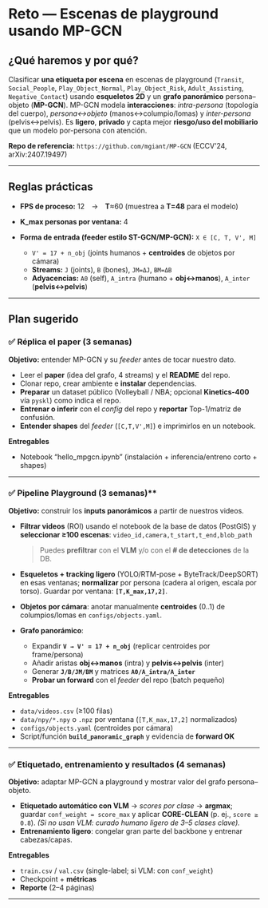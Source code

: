 # Reto — Escenas de playground usando **MP-GCN** 

## ¿Qué haremos y por qué?

Clasificar **una etiqueta por escena** en escenas de playground (`Transit`, `Social_People`, `Play_Object_Normal`, `Play_Object_Risk`, `Adult_Assisting`, `Negative_Contact`) usando **esqueletos 2D** y un **grafo panorámico** persona–objeto (**MP-GCN**).
MP-GCN modela **interacciones**: *intra-persona* (topología del cuerpo), *persona↔objeto* (manos↔columpio/lomas) y *inter-persona* (pelvis↔pelvis). Es **ligero**, **privado** y capta mejor **riesgo/uso del mobiliario** que un modelo por-persona con atención.

**Repo de referencia:** `https://github.com/mgiant/MP-GCN` (ECCV’24, arXiv:2407.19497)

---

## Reglas prácticas 

* **FPS de proceso:** 12 → **T**≈60 (muestrea a **T=48** para el modelo)
* **K\_max personas por ventana:** 4
* **Forma de entrada (feeder estilo ST-GCN/MP-GCN):** `X ∈ [C, T, V', M]`

  * `V' = 17 + n_obj` (joints humanos + **centroides** de objetos por cámara)
  * **Streams:** `J` (joints), `B` (bones), `JM=ΔJ`, `BM=ΔB`
  * **Adyacencias:** `A0` (self), `A_intra` (humano + **obj↔manos**), `A_inter` (**pelvis↔pelvis**)

---

## Plan sugerido

### ✅ **Réplica el paper (3 semanas)**

**Objetivo:** entender MP-GCN y su *feeder* antes de tocar nuestro dato.

* Leer el **paper** (idea del grafo, 4 streams) y el **README** del repo.
* Clonar repo, crear ambiente e **instalar** dependencias.
* **Preparar** un dataset público (Volleyball / NBA; opcional **Kinetics-400** vía `pyskl`) como indica el repo.
* **Entrenar o inferir** con el *config* del repo y **reportar** Top-1/matriz de confusión.
* **Entender shapes** del *feeder* (`[C,T,V',M]`) e imprimirlos en un notebook.

**Entregables**

* Notebook “hello\_mpgcn.ipynb” (instalación + inferencia/entreno corto + shapes)

---

### ✅ Pipeline Playground (3 semanas)**

**Objetivo:** construir los **inputs panorámicos** a partir de nuestros videos.

* **Filtrar videos** (ROI) usando el notebook de la base de datos (PostGIS) y **seleccionar ≥100 escenas**:
  `video_id,camera,t_start,t_end,blob_path`

  > Puedes **prefiltrar** con el **VLM** y/o con el **# de detecciones** de la DB.
* **Esqueletos + tracking ligero** (YOLO/RTM-pose + ByteTrack/DeepSORT) en esas ventanas; **normalizar** por persona (cadera al origen, escala por torso).
  Guardar por ventana: **`[T,K_max,17,2]`**.
* **Objetos por cámara**: anotar manualmente **centroides** (0..1) de columpios/lomas en `configs/objects.yaml`.
* **Grafo panorámico**:

  * Expandir **`V → V' = 17 + n_obj`** (replicar centroides por frame/persona)
  * Añadir aristas **obj↔manos** (intra) y **pelvis↔pelvis** (inter)
  * Generar **`J/B/JM/BM`** y matrices **`A0/A_intra/A_inter`**
  * **Probar un forward** con el *feeder* del repo (batch pequeño)

**Entregables**

* `data/videos.csv` (≥100 filas)
* `data/npy/*.npy` o `.npz` por ventana (`[T,K_max,17,2]` normalizados)
* `configs/objects.yaml` (centroides por cámara)
* Script/función **`build_panoramic_graph`** y evidencia de **forward OK**

---

### ✅ **Etiquetado, entrenamiento y resultados (4 semanas)**

**Objetivo:** adaptar MP-GCN a playground y mostrar valor del grafo persona–objeto.

* **Etiquetado automático con VLM** → *scores por clase* → **argmax**; guardar `conf_weight = score_max` y aplicar **CORE-CLEAN** (p. ej., `score ≥ 0.8`).
  *(Si no usan VLM: curado humano ligero de 3–5 clases clave).*
* **Entrenamiento ligero**: congelar gran parte del backbone y entrenar cabezas/capas.


**Entregables**

* `train.csv` / `val.csv` (single-label; si VLM: con `conf_weight`)
* Checkpoint + **métricas**
* **Reporte** (2–4 páginas)

---




